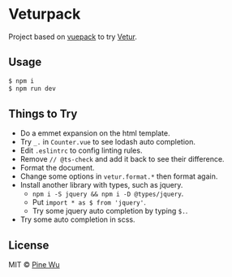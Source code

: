 # Veturpack

Project based on [vuepack](https://github.com/egoist/vuepack) to try [Vetur](https://github.com/octref/vetur).

## Usage

```bash
$ npm i
$ npm run dev
```

## Things to Try

- Do a emmet expansion on the html template.
- Try `_.` in `Counter.vue` to see lodash auto completion.
- Edit `.eslintrc` to config linting rules.
- Remove `// @ts-check` and add it back to see their difference.
- Format the document.
- Change some options in `vetur.format.*` then format again.
- Install another library with types, such as jquery.
  - `npm i -S jquery && npm i -D @types/jquery`.
  - Put `import * as $ from 'jquery'`.
  - Try some jquery auto completion by typing `$.`.
- Try some auto completion in scss.

## License

MIT © [Pine Wu](https://github.com/octref)
